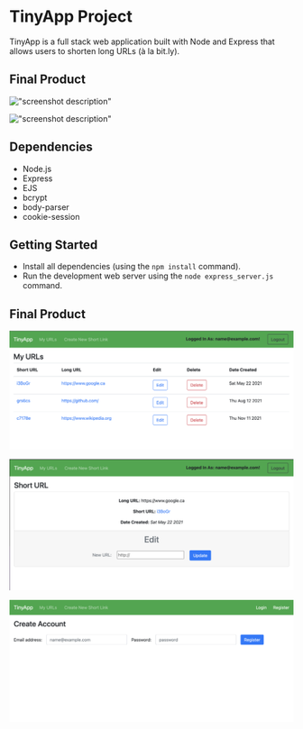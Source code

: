 # TinyApp Project

TinyApp is a full stack web application built with Node and Express that allows users to shorten long URLs (à la bit.ly).

## Final Product

!["screenshot description"](#)

!["screenshot description"](#)

## Dependencies

- Node.js
- Express
- EJS
- bcrypt
- body-parser
- cookie-session

## Getting Started

- Install all dependencies (using the `npm install` command).
- Run the development web server using the `node express_server.js` command.

## Final Product

!["Screenshot of URLs page"](https://github.com/aaron-s-kim/tinyApp/blob/master/docs/urls-page.png)

!["Screenshot of shortURL page"](https://github.com/aaron-s-kim/tinyApp/blob/master/docs/shortURL-page.png)

!["Screenshot of register page"](https://github.com/aaron-s-kim/tinyApp/blob/master/docs/register-page.png)
